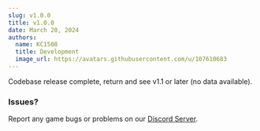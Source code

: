 ```yaml
---
slug: v1.0.0
title: v1.0.0
date: March 20, 2024
authors:
  name: KC1508
  title: Development
  image_url: https://avatars.githubusercontent.com/u/107610683
---
```


<head>
  <title>Backlot - Updates</title>
</head>

Codebase release complete, return and see v1.1 or later (no data available).

<!--truncate-->

### Issues? 
Report any game bugs or problems on our [Discord Server](https://backlot.city/discord).